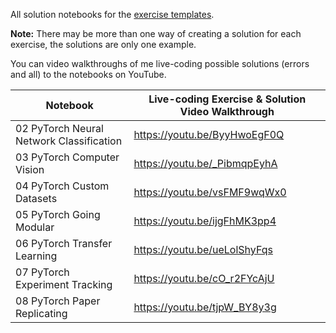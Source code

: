 All solution notebooks for the [exercise templates](https://github.com/mrdbourke/pytorch-deep-learning/tree/main/extras/exercises).

**Note:** There may be more than one way of creating a solution for each exercise, the solutions are only one example. 

You can video walkthroughs of me live-coding possible solutions (errors and all) to the notebooks on YouTube. 

| **Notebook** | **Live-coding Exercise & Solution Video Walkthrough** | 
| ----- | ----- |
| 02 PyTorch Neural Network Classification | https://youtu.be/ByyHwoEgF0Q |
| 03 PyTorch Computer Vision | https://youtu.be/_PibmqpEyhA |
| 04 PyTorch Custom Datasets | https://youtu.be/vsFMF9wqWx0 |
| 05 PyTorch Going Modular | https://youtu.be/ijgFhMK3pp4 |
| 06 PyTorch Transfer Learning | https://youtu.be/ueLolShyFqs | 
| 07 PyTorch Experiment Tracking | https://youtu.be/cO_r2FYcAjU |
| 08 PyTorch Paper Replicating | https://youtu.be/tjpW_BY8y3g | 
